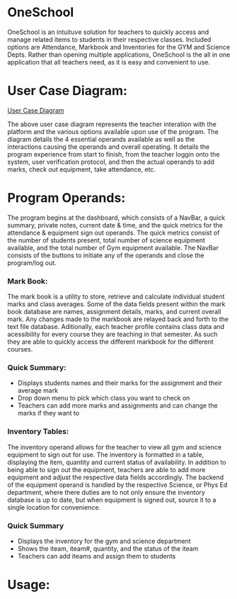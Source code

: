 # OneSchool
OneSchool is an intuituve solution for teachers to quickly access and manage related items to students in their respective classes. Included options are Attendance, Markbook and Inventories for the GYM and Science Depts. Rather than opening multiple applications, OneSchool is the all in one application that all teachers need, as it is easy and convenient to use.

# User Case Diagram:
[User Case Diagram](https://www.lucidchart.com/invitations/accept/a927ccd4-0810-4bf9-84c0-37a30bde5c4e)

The above user case diagram represents the teacher interation with the platform and the various options available upon use of the program. The diagram details the 4 essential operands available as well as the interactions causing the operands and overall operating. It details the program experience from start to finish, from the teacher loggin onto the system, user verification protocol, and then the actual operands to add marks, check out equipment, take attendance, etc.

# Program Operands:
The program begins at the dashboard, which consists of a NavBar, a quick summary, private notes, current date & time, and the quick metrics for the attendance & equipment sign out operands. The quick metrics consist of the number of students present, total number of science equipment available, and the total number of Gym equipment available. The NavBar consists of the buttons to initiate any of the operands and close the program/log out.

### Mark Book:

The mark book is a utility to store, retrieve and calculate individual student marks and class averages. Some of the data fields present within the mark book database are names, assignment details, marks, and current overall mark. Any changes made to the markbook are relayed back and forth to the text file database. Aditionally, each teacher profile contains class data and acessibility for every course they are teaching in that semester. As such they are able to quickly access the different markbook for the different courses.

  ### Quick Summary:
  - Displays students names and their marks for the assignment and their average mark
  - Drop down menu to pick which class you want to check on 
  - Teachers can add more marks and assignments and can change the marks if they want to

### Inventory Tables:

The inventory operand allows for the teacher to view all gym and science equipment to sign out for use. The inventory is formatted in a table, displaying the item, quantity and current status of availability. In addition to being able to sign out the equipment, teachers are able to add more equipment and adjust the respective data fields accordingly. The backend of the equipment operand is handled by the respective Science, or Phys Ed department, where there duties are to not only ensure the inventory database is up to date, but when equipment is signed out, source it to a single location for convenience.

 ### Quick Summary
  - Displays the inventory for the gym and science department
  - Shows the iteam, iteam#, quantity, and the status of the iteam
  - Teachers can add iteams and assign them to students 
 
 # Usage:
 

